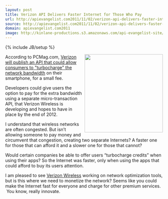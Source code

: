 ```yaml
---
layout: post
title: Verizon API Delivers Faster Internet for Those Who Pay
url: http://apievangelist.com2011/11/02/verizon-api-delivers-faster-internet-for-those-who-pay/
source: http://apievangelist.com2011/11/02/verizon-api-delivers-faster-internet-for-those-who-pay/
domain: apievangelist.com2011
image: http://kinlane-productions.s3.amazonaws.com/api-evangelist-site/blog/verizon-logo.jpg
---
```

{% include JB/setup %}
<p><a title="Verizon Wireless" href="http://www.verizonwireless.com/b2c/index.html"><img src="http://kinlane-productions.s3.amazonaws.com/api-evangelist/verizon/verizon-logo.jpg" alt="" width="250" align="right" /></a></p>
<p>According to PCMag.com, <a title="Verizon will publish an API that could allow consumers to turbocharge the network bandwidth" href="http://www.pcmag.com/article2/0,2817,2395728,00.asp?kc=PCRSS05039TX1K0000762#fbid=r4tz9kBNC_8">Verizon will publish an API that could allow consumers to "turbocharge" the network bandwidth</a>&nbsp;on their smartphone, for a small fee.</p>
<p>Developers could give users the option to pay for the extra bandwidth using a separate micro-transaction API, that Verizon Wireless is developing and hopes to have in place by the end of 2012.</p>
<p>I understand that wireless networks are often congested.  But isn&rsquo;t allowing someone to pay money and circumvent that congestion, creating two separate Internets?  A faster one for those that can afford it and a slower one for those that cannot?</p>
<p>Would certain companies be able to offer users &ldquo;turbocharge credits&rdquo; when using their apps?  So the Internet was faster, only when using the apps that could afford to buy its users attention.</p>
<p>I am pleased to see <a title="Verizon Wireless" href="http://www.verizonwireless.com/b2c/index.html">Verizon Wireless</a> working on network optimization tools, but is this where we need to monetize the network?  Seems like you could make the Internet fast for everyone and charge for other premium services. &nbsp;You know, really innovate.</p>
